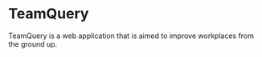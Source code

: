 # TeamQuery

TeamQuery is a web application that is aimed to improve workplaces from the ground up.
